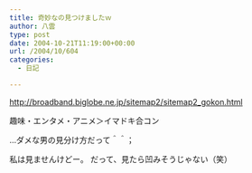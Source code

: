```yaml
---
title: 奇妙なの見つけましたｗ
author: 八雲
type: post
date: 2004-10-21T11:19:00+00:00
url: /2004/10/604
categories:
  - 日記

---
```

http://broadband.biglobe.ne.jp/sitemap2/sitemap2_gokon.html
  
趣味・エンタメ・アニメ＞イマドキ合コン

…ダメな男の見分け方だって＾＾；
  
私は見ませんけどー。 だって、見たら凹みそうじゃない（笑）
